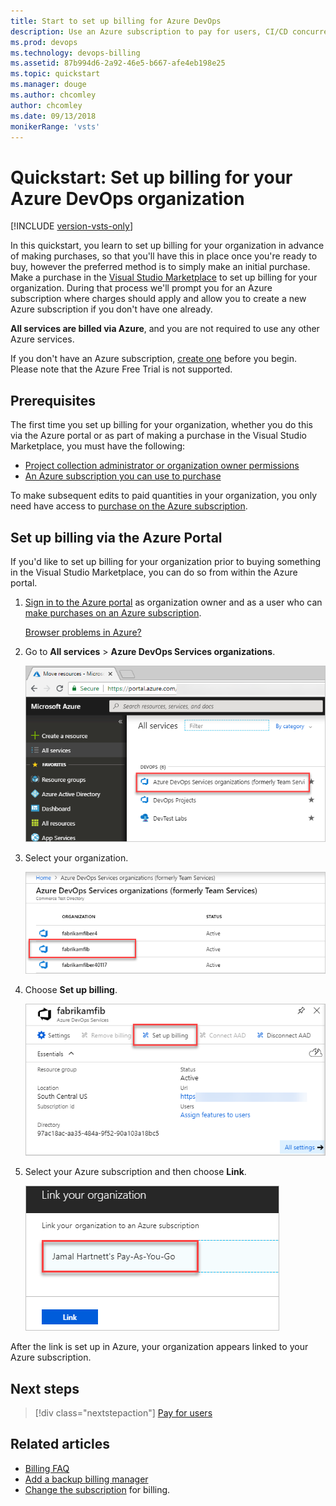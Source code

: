 ```yaml
---
title: Start to set up billing for Azure DevOps
description: Use an Azure subscription to pay for users, CI/CD concurrency, extensions, and cloud-based load testing for Azure DevOps 
ms.prod: devops
ms.technology: devops-billing
ms.assetid: 87b994d6-2a92-46e5-b667-afe4eb198e25
ms.topic: quickstart
ms.manager: douge
ms.author: chcomley
author: chcomley
ms.date: 09/13/2018
monikerRange: 'vsts'
---
```


# Quickstart: Set up billing for your Azure DevOps organization

[!INCLUDE [version-vsts-only](../../_shared/version-vsts-only.md)]

In this quickstart, you learn to set up billing for your organization in advance of making purchases, so that you'll have this in place once you're ready to buy, however the preferred method is to simply make an initial purchase. Make a purchase in the [Visual Studio Marketplace](https://marketplace.visualstudio.com/) to set up billing for your organization. During that process we'll prompt you for an Azure subscription where charges should apply and allow you to create a new Azure subscription if you don't have one already.

**All services are billed via Azure**, and you are not required to use any other Azure services.

If you don't have an Azure subscription, [create one](https://azure.microsoft.com/pricing/purchase-options/) before you begin. Please note that the Azure Free Trial is not supported.

## Prerequisites

The first time you set up billing for your organization, whether you do this via the Azure portal or as part of making a purchase in the Visual Studio Marketplace, you must have the following:

* [Project collection administrator or organization owner permissions](../accounts/faq-add-delete-users.md#find-owner)
* [An Azure subscription you can use to purchase](add-backup-billing-managers.md)

To make subsequent edits to paid quantities in your organization, you only need have access to [purchase on the Azure subscription](add-backup-billing-managers.md).

## Set up billing via the Azure Portal

If you'd like to set up billing for your organization prior to buying something in the Visual Studio Marketplace, you can do so from within the Azure portal.

1. [Sign in to the Azure portal](https://portal.azure.com/) as organization owner and as a user who can [make purchases on an Azure subscription](add-backup-billing-managers.md).

    [Browser problems in Azure?](https://azure.microsoft.com/documentation/articles/azure-preview-portal-supported-browsers-devices/)

2. Go to **All services** > **Azure DevOps Services organizations**. 

   ![Choose All services and Azure DevOps organizations](../accounts/_img/_shared/azure-portal-team-services-administration.png)

3. Select your organization.

   ![Azure portal select your organization](_img/set-up-billing/azure-portal-select-organization.png)

4. Choose **Set up billing**.

    ![Choose Link button over middle panel](_img/set-up-billing/azure-portal-choose-set-up-billing.png)

5. Select your Azure subscription and then choose **Link**.

   ![Select an Azure subscription](_img/set-up-billing/azure-portal-link-your-organization.png)

 After the link is set up in Azure, your organization appears linked to your Azure subscription.

## Next steps

> [!div class="nextstepaction"]
> [Pay for users](buy-basic-access-add-users.md)

## Related articles

* [Billing FAQ](../billing/billing-faq.md)
* [Add a backup billing manager](add-backup-billing-managers.md)
* [Change the subscription](../billing/change-azure-subscription.md) for billing.
